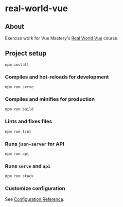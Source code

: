 # real-world-vue

## About
Exercise work for Vue Mastery's [Real World Vue](https://www.vuemastery.com/courses/real-world-vue-js) course.

## Project setup
```
npm install
```

### Compiles and hot-reloads for development
```
npm run serve
```

### Compiles and minifies for production
```
npm run build
```

### Lints and fixes files
```
npm run lint
```

### Runs `json-server` for API
```
npm run api
```

### Runs `serve` and `api`
```
npm run stack
```

### Customize configuration
See [Configuration Reference](https://cli.vuejs.org/config/).
